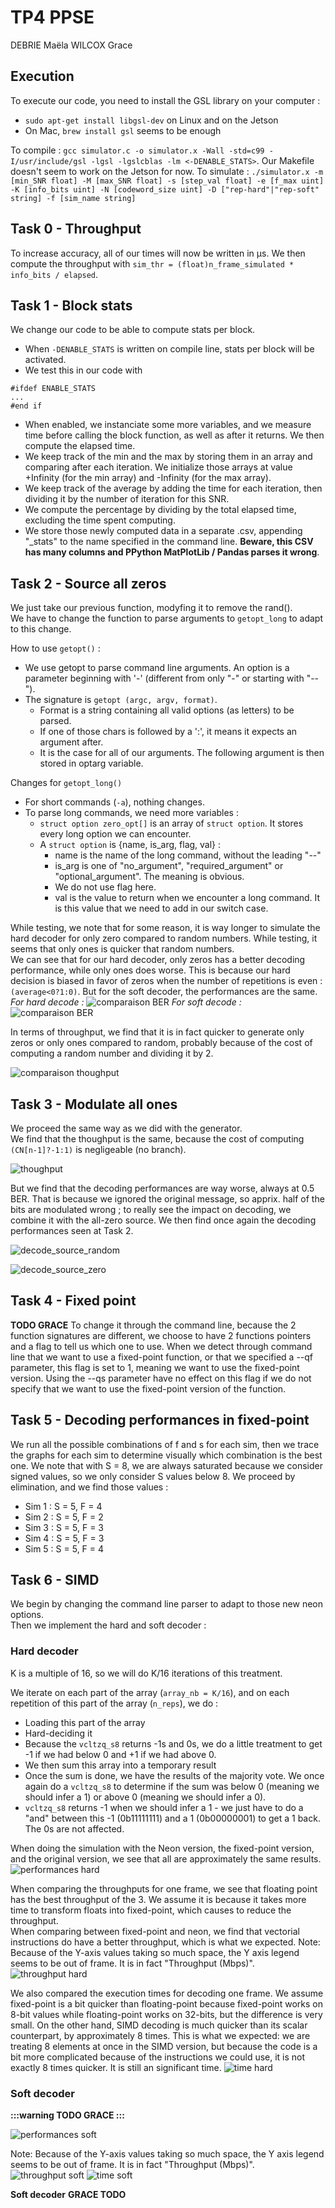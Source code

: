 # TP4 PPSE
DEBRIE Maëla
WILCOX Grace

## Execution
To execute our code, you need to install the GSL library on your computer : 
- `sudo apt-get install libgsl-dev` on Linux and on the Jetson
- On Mac, `brew install gsl` seems to be enough

To compile : `gcc simulator.c -o simulator.x -Wall -std=c99 -I/usr/include/gsl -lgsl -lgslcblas -lm <-DENABLE_STATS>`. Our Makefile doesn't seem to work on the Jetson for now.
To simulate : `./simulator.x -m [min_SNR float] -M [max_SNR float] -s [step_val float] -e [f_max uint] -K [info_bits uint] -N [codeword_size uint] -D ["rep-hard"|"rep-soft" string] -f [sim_name string] `

## Task 0 - Throughput
To increase accuracy, all of our times will now be written in μs. We then compute the throughput with `sim_thr = (float)n_frame_simulated * info_bits / elapsed`. 

## Task 1 - Block stats
We change our code to be able to compute stats per block.
- When `-DENABLE_STATS` is written on compile line, stats per block will be activated.
- We test this in our code with 
```
#ifdef ENABLE_STATS 
... 
#end if
``` 
- When enabled, we instanciate some more variables, and we measure time before calling the block function, as well as after it returns. We then compute the elapsed time.
- We keep track of the min and the max by storing them in an array and comparing after each iteration. We initialize those arrays at value +Infinity (for the min array) and -Infinity (for the max array).
- We keep track of the average by adding the time for each iteration, then dividing it by the number of iteration for this SNR.
- We compute the percentage by dividing by the total elapsed time, excluding the time spent computing.
- We store those newly computed data in a separate .csv, appending "_stats" to the name specified in the command line. **Beware, this CSV has many columns and PPython MatPlotLib / Pandas parses it wrong**. 

## Task 2 - Source all zeros
We just take our previous function, modyfing it to remove the rand().  
We have to change the function to parse arguments to `getopt_long` to adapt to this change.

How to use `getopt()` :
- We use getopt to parse command line arguments. An option is a parameter beginning with '-' (different from only "-" or starting with "--").
- The signature is `getopt (argc, argv, format)`.
  - Format is a string containing all valid options (as letters) to be parsed. 
  - If one of those chars is followed by a ':', it means it expects an argument after. 
  - It is the case for all of our arguments. The following argument is then stored in optarg variable.

Changes for `getopt_long()`
- For short commands (`-a`), nothing changes.
- To parse long commands, we need more variables :
  - `struct option zero_opt[]` is an array of `struct option`. It stores every long option we can encounter.
  - A `struct option` is {name, is_arg, flag, val} :
    - name is the name of the long command, without the leading "--"
    - is_arg is one of "no_argument", "required_argument" or "optional_argument". The meaning is obvious.
    - We do not use flag here.
    - val is the value to return when we encounter a long command. It is this value that we need to add in our switch case.

While testing, we note that for some reason, it is way longer to simulate the hard decoder for only zero compared to random numbers. While testing, it seems that only ones is quicker that random numbers.  
We can see that for our hard decoder, only zeros has a better decoding performance, while only ones does worse. This is because our hard decision is biased in favor of zeros when the number of repetitions is even : `(average<0?1:0)`. But for the soft decoder, the performances are the same. 
_For hard decode :_
![comparaison BER](Task2/decode_sim1.jpg)
_For soft decode :_
![comparaison BER](Task2/decode_sim2.jpg)

In terms of throughput, we find that it is in fact quicker to generate only zeros or only ones compared to random, probably because of the cost of computing a random number and dividing it by 2.


![comparaison thoughput](Task2/thoughput_sim2.jpg)

## Task 3 - Modulate all ones
We proceed the same way as we did with the generator.  
We find that the thoughput is the same, because the cost of computing `(CN[n-1]?-1:1)` is negligeable (no branch).  

![thoughput](Task3/thoughput_sim2.jpg)

But we find that the decoding performances are way worse, always at 0.5 BER. That is because we ignored the original message, so apprix. half of the bits are modulated wrong ; to really see the impact on decoding, we combine it with the all-zero source. We then find once again the decoding performances seen at Task 2.

![decode_source_random](Task3/decode_sim2.jpg)

![decode_source_zero](Task3/decode_both_sim2.jpg)

## Task 4 - Fixed point
**TODO GRACE**
To change it through the command line, because the 2 function signatures are different, we choose to have 2 functions pointers and a flag to tell us which one to use. When we detect through command line that we want to use a fixed-point function, or that we specified a --qf parameter, this flag is set to 1, meaning we want to use the fixed-point version. Using the --qs parameter have no effect on this flag if we do not specify that we want to use the fixed-point version of the function.

## Task 5 - Decoding performances in fixed-point
We run all the possible combinations of f and s for each sim, then we trace the graphs for each sim to determine visually which combination is the best one. We note that with S = 8, we are always saturated because we consider signed values, so we only consider S values below 8. We proceed by elimination, and we find those values :
- Sim 1 : S = 5, F = 4
- Sim 2 : S = 5, F = 2
- Sim 3 : S = 5, F = 3
- Sim 4 : S = 5, F = 3
- Sim 5 : S = 5, F = 4

## Task 6 - SIMD
We begin by changing the command line parser to adapt to those new neon options.  
Then we implement the hard and soft decoder :

### Hard decoder
K is a multiple of 16, so we will do K/16 iterations of this treatment.  

We iterate on each part of the array (`array_nb = K/16`), and on each repetition of this part of the array (`n_reps`), we do :
- Loading this part of the array
- Hard-deciding it 
- Because the `vcltzq_s8` returns -1s and 0s, we do a little treatment to get -1 if we had below 0 and +1 if we had above 0.
- We then sum this array into a temporary result
- Once the sum is done, we have the results of the majority vote. We once again do a `vcltzq_s8` to determine if the sum was below 0 (meaning we should infer a 1) or above 0 (meaning we should infer a 0).
- `vcltzq_s8` returns -1 when we should infer a 1 - we just have to do a "and" between this -1 (0b11111111) and a 1 (0b00000001) to get a 1 back. The 0s are not affected.

When doing the simulation with the Neon version, the fixed-point version, and the original version, we see that all are approximately the same results.
![performances hard](Task6/perf_hard.jpg)

When comparing the throughputs for one frame, we see that floating point has the best throughput of the 3. We assume it is because it takes more time to transform floats into fixed-point, which causes to reduce the throughput.  
When comparing between fixed-point and neon, we find that vectorial instructions do have a better throughput, which is what we expected.
Note: Because of the Y-axis values taking so much space, the Y axis legend seems to be out of frame. It is in fact "Throughput (Mbps)".
![throughput hard](Task6/throughput_hard.jpg)

We also compared the execution times for decoding one frame. We assume fixed-point is a bit quicker than floating-point because fixed-point works on 8-bit values while floating-point works on 32-bits, but the difference is very small. On the other hand, SIMD decoding is much quicker than its scalar counterpart, by approximately 8 times. This is what we expected: we are treating 8 elements at once in the SIMD version, but because the code is a bit more complicated because of the instructions we could use, it is not exactly 8 times quicker. It is still an significant time.
![time hard](Task6/decode_hard.jpg)

### Soft decoder
**:::warning
TODO GRACE
:::**

![performances soft](Task6/perf_soft.jpg)

Note: Because of the Y-axis values taking so much space, the Y axis legend seems to be out of frame. It is in fact "Throughput (Mbps)".
![throughput soft](Task6/throughput_soft.jpg)
![time soft](Task6/decode_soft.jpg)

**Soft decoder**
**GRACE TODO**